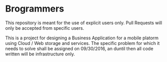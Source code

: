 # Brogrammers

This repository is meant for the use of explicit users only. Pull Requests will only be accepted from specific users.

This is a project for designing a Business Application for a mobile platorm using Cloud / Web storage and services. The specific problem for which it needs to solve shall be assigned on 09/30/2016, an duntil then all code written will be infrastructure only.